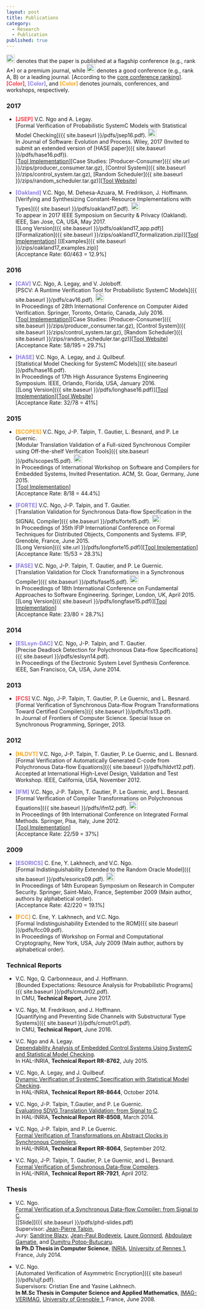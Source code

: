 ```yaml
---
layout: post
title: Publications
category:
  - Research
  - Publication
published: true
---
```

<img src="{{ site.url }}/img/best_q.png" alt="Flagship conference" style="width:22px;height:22px;"> denotes that the paper is published at a flagship conference (e.g., rank A*) or a premium journal, while <img src="{{ site.url }}/img/good_q.png" alt="Good conference" style="width:22px;height:22px;"> denotes a good conference (e.g., rank A, B) or a leading journal. [According to the [core conference ranking](http://portal.core.edu.au/conf-ranks/)]. <b style="color: #F83E4B;">[Color]</b>, <b style="color: #8d7edc;">[Color]</b>, and <b style="color: #F5A623;">[Color]</b> denotes journals, conferences, and workshops, respectively. 

### 2017
* <b style="color: #F83E4B;">[JSEP]</b> V.C. Ngo and A. Legay.   
[Formal Verification of Probabilistic SystemC Models with Statistical Model Checking]({{ site.baseurl }}/pdfs/jsep16.pdf). <img src="{{ site.url }}/img/good_q.png" alt="Leading journal" style="width:22px;height:22px;">  
In Journal of Software: Evolution and Process. Wiley, 2017 (Invited to submit an extended version of [HASE paper]({{ site.baseurl }}/pdfs/hase16.pdf)).  
[[Tool Implementation](https://github.com/channgo2203/PSCV)][Case Studies: [Producer-Consumer]({{ site.url }}/zips/producer_consumer.tar.gz), [Control System]({{ site.baseurl }}/zips/control_system.tar.gz), [Random Scheduler]({{ site.baseurl }}/zips/random_scheduler.tar.gz)][[Tool Website](https://project.inria.fr/pscv/)]

* <b style="color: #8d7edc;">[Oakland]</b> V.C. Ngo, M. Dehesa-Azuara, M. Fredrikson, J. Hoffmann.  
[Verifying and Synthesizing Constant-Resource Implementations with Types]({{ site.baseurl }}/pdfs/oakland17.pdf). <img src="{{ site.url }}/img/best_q.png" alt="Flagship conference" style="width:22px;height:22px;">    
To appear in 2017 IEEE Symposium on Security & Privacy (Oakland). IEEE, San Jose, CA, USA, May 2017.  
[[Long Version]({{ site.baseurl }}/pdfs/oakland17_app.pdf)] [[Formalization]({{ site.baseurl }}/zips/oakland17_formalization.zip)][[Tool Implementation](http://www.raml.co/code.html)]  [[Examples]({{ site.baseurl }}/zips/oakland17_examples.zip)]  
[Acceptance Rate: 60/463 = 12.9%]

### 2016
* <b style="color: #8d7edc;">[CAV]</b> V.C. Ngo, A. Legay, and V. Joloboff.  
[PSCV: A Runtime Verification Tool for Probabilistic SystemC Models]({{ site.baseurl }}/pdfs/cav16.pdf). <img src="{{ site.url }}/img/best_q.png" alt="Flagship conference" style="width:22px;height:22px;">    
In Proceedings of 28th International Conference on Computer Aided Verification. Springer, Toronto, Ontario, Canada, July 2016.  
[[Tool Implementation](https://github.com/channgo2203/PSCV)][Case Studies: [Producer-Consumer]({{ site.baseurl }}/zips/producer_consumer.tar.gz), [Control System]({{ site.baseurl }}/zips/control_system.tar.gz), [Random Scheduler]({{ site.baseurl }}/zips/random_scheduler.tar.gz)][[Tool Website](https://project.inria.fr/pscv/)]  
[Acceptance Rate: 58/195 = 29.7%]

* <b style="color: #8d7edc;">[HASE]</b> V.C. Ngo, A. Legay, and J. Quilbeuf.  
[Statistical Model Checking for SystemC Models]({{ site.baseurl }}/pdfs/hase16.pdf).  
In Proceedings of 17th High Assurance Systems Engineering Symposium. IEEE, Orlando, Florida, USA, January 2016.  
[[Long Version]({{ site.baseurl }}/pdfs/longhase16.pdf)][[Tool Implementation](https://github.com/channgo2203/PSCV)][[Tool Website](https://project.inria.fr/pscv/)]  
[Acceptance Rate: 32/78 = 41%]

### 2015
* <b style="color: #F5A623;">[SCOPES]</b> V.C. Ngo, J-P. Talpin, T. Gautier, L. Besnard, and P. Le Guernic.  
[Modular Translation Validation of a Full-sized Synchronous Compiler using Off-the-shelf Verification Tools]({{ site.baseurl }}/pdfs/scopes15.pdf). <img src="{{ site.url }}/img/good_q.png" alt="Good conference" style="width:22px;height:22px;">    
In Proceedings of International Workshop on Software and Compilers for Embedded Systems, Invited Presentation. ACM, St. Goar, Germany, June 2015.  
[[Tool Implementation](https://github.com/channgo2203/sigcert)]  
[Acceptance Rate: 8/18 = 44.4%]

* <b style="color: #8d7edc;">[FORTE]</b> V.C. Ngo, J-P. Talpin, and T. Gautier.  
[Translation Validation for Synchronous Data-flow Specification in the SIGNAL Compiler]({{ site.baseurl }}/pdfs/forte15.pdf). <img src="{{ site.url }}/img/good_q.png" alt="Good conference" style="width:22px;height:22px;">    
In Proceedings of 35th IFIP International Conference on Formal Techniques for Distributed Objects, Components and Systems. IFIP, Grenoble, France, June 2015.  
[[Long Version]({{ site.url }}/pdfs/longforte15.pdf)][[Tool Implementation](https://github.com/channgo2203/sigcert)]  
[Acceptance Rate: 15/53 = 28.3%]

* <b style="color: #8d7edc;">[FASE]</b> V.C. Ngo, J-P. Talpin, T. Gautier, and P. Le Guernic.  
[Translation Validation for Clock Transformations in a Synchronous Compiler]({{ site.baseurl }}/pdfs/fase15.pdf). <img src="{{ site.url }}/img/good_q.png" alt="Good conference" style="width:22px;height:22px;">    
In Proceedings of 18th International Conference on Fundamental Approaches to Software Engineering. Springer, London, UK, April 2015.  
[[Long Version]({{ site.baseurl }}/pdfs/longfase15.pdf)][[Tool Implementation](https://github.com/channgo2203/sigcert)]  
[Acceptance Rate: 23/80 = 28.7%]

### 2014
* <b style="color: #8d7edc;">[ESLsyn-DAC]</b> V.C. Ngo, J-P. Talpin, and T. Gautier.  
[Precise Deadlock Detection for Polychronous Data-flow Specifications]({{ site.baseurl }}/pdfs/eslsyn14.pdf).  
In Proceedings of the Electronic System Level Synthesis Conference. IEEE, San Francisco, CA, USA, June 2014.
<!---
[Acceptance Rate: 8/? = ?%]
-->

### 2013
* <b style="color: #F83E4B;">[FCS]</b> V.C. Ngo, J-P. Talpin, T. Gautier, P. Le Guernic, and L. Besnard.  
[Formal Verification of Synchronous Data-flow Program Transformations Toward Certified Compilers]({{ site.baseurl }}/pdfs/fcs13.pdf).  
In Journal of Frontiers of Computer Science. Special Issue on Synchronous Programming, Springer, 2013.

### 2012
* <b style="color: #F5A623;">[HLDVT]</b> V.C. Ngo, J-P. Talpin, T. Gautier, P. Le Guernic, and L. Besnard.  
[Formal Verification of Automatically Generated C-code from Polychronous Data-flow Equations]({{ site.baseurl }}/pdfs/hldvt12.pdf).  
Accepted at International High-Level Design, Validation and Test Workshop. IEEE, California, USA, November 2012.

* <b style="color: #8d7edc;">[IFM]</b> V.C. Ngo, J-P. Talpin, T. Gautier, P. Le Guernic,  and L. Besnard.  
[Formal Verification of Compiler Transformations on Polychronous Equations]({{ site.baseurl }}/pdfs/ifm12.pdf). <img src="{{ site.url }}/img/good_q.png" alt="Good conference" style="width:22px;height:22px;">    
In Proceedings of 9th International Conference on Integrated Formal Methods. Springer, Pisa, Italy, June 2012.  
[[Tool Implementation](https://github.com/channgo2203/SigCV)]  
[Acceptance Rate: 22/59 = 37%]

### 2009
* <b style="color: #8d7edc;">[ESORICS]</b> C. Ene, Y. Lakhnech, and V.C. Ngo.  
[Formal Indistinguishability Extended to the Random Oracle Model]({{ site.baseurl }}/pdfs/esorics09.pdf). <img src="{{ site.url }}/img/good_q.png" alt="Good conference" style="width:22px;height:22px;">    
In Proceedings of 14th European Symposium on Research in Computer Security. Springer, Saint-Malo, France, September 2009 (Main author, authors by alphabetical order).  
[Acceptance Rate: 42/220 = 19.1%]

* <b style="color: #F5A623;">[FCC]</b> C. Ene, Y. Lakhnech, and V.C. Ngo.  
[Formal Indistinguishability Extended to the ROM]({{ site.baseurl }}/pdfs/fcc09.pdf).  
In Proceedings of Workshop on Formal and Computational Cryptography, New York, USA, July 2009 (Main author, authors by alphabetical order).

### Technical Reports
* V.C. Ngo, Q. Carbonneaux, and J. Hoffmann.  
[Bounded Expectations: Resource Analysis for Probabilistic Programs]({{ site.baseurl }}/pdfs/cmutr02.pdf).  
In CMU, **Technical Report**, June 2017.

* V.C. Ngo, M. Fredrikson, and J. Hoffmann.  
[Quantifying and Preventing Side Channels with Substructural Type Systems]({{ site.baseurl }}/pdfs/cmutr01.pdf).  
In CMU, **Technical Report**, June 2016.

* V.C. Ngo and A. Legay.  
[Dependability Analysis of Embedded Control Systems Using SystemC and Statistical Model Checking](https://hal.archives-ouvertes.fr/hal-01180996).  
In HAL-INRIA, **Technical Report RR-8762**, July 2015.

* V.C. Ngo, A. Legay, and J. Quilbeuf.  
[Dynamic Verification of SystemC Specification with Statistical Model Checking](https://hal.inria.fr/hal-01089742).  
In HAL-INRIA, **Technical Report RR-8644**, October 2014.

* V.C. Ngo, J-P. Talpin, T.Gautier, and P. Le Guernic.  
[Evaluating SDVG Translation Validation: from Signal to C](http://hal.inria.fr/hal-00962430).  
In HAL-INRIA, **Technical Report RR-8508**, March 2014.

* V.C. Ngo, J-P. Talpin, and P. Le Guernic.  
[Formal Verification of Transformations on Abstract Clocks in Synchronous Compilers](http://hal.inria.fr/hal-00730926).  
In HAL-INRIA, **Technical Report RR-8064**, September 2012.

* V.C. Ngo, J-P. Talpin, T. Gautier, P. Le Guernic, and L. Besnard.  
[Formal Verification of Synchronous Data-flow Compilers](http://hal.inria.fr/hal-00685633).  
In HAL-INRIA, **Technical Report RR-7921**, April 2012.

### Thesis
* V.C. Ngo.  
[Formal Verification of a Synchronous Data-flow Compiler: from Signal to C](https://ecm.univ-rennes1.fr/nuxeo/site/esupversions/e10492b5-206a-42fa-b643-e752dac5a750).  
[[Slide]]({{ site.baseurl }}/pdfs/phd-slides.pdf)    
Supervisor: [Jean-Pierre Talpin](http://www.irisa.fr/prive/talpin/),  
Jury: [Sandrine Blazy](http://www.irisa.fr/celtique/blazy/), [Jean-Paul Bodeveix](https://www.irit.fr/~Jean-Paul.Bodeveix/), [Laure Gonnord](http://laure.gonnord.org/pro/), [Abdoulaye Gamatie](http://www.lirmm.fr/~gamatie/), and [Dumitru Potop-Butucaru](https://who.rocq.inria.fr/Dumitru.Potop_Butucaru/).  
**In Ph.D Thesis in Computer Science**, [INRIA](http://www.inria.fr/en/), [University of Rennes 1](https://www.univ-rennes1.fr/english/), France, July 2014.

* V.C. Ngo.  
[Automated Verification of Asymmetric Encryption]({{ site.baseurl }}/pdfs/ujf.pdf).  
Supervisors: Cristian Ene and Yasine Lakhnech.  
**In M.Sc Thesis in Computer Science and Applied Mathematics**, [IMAG-VERIMAG](http://www-verimag.imag.fr), [University of Grenoble 1](https://www.ujf-grenoble.fr/?language=en), France, June 2008.
